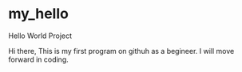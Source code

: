 # my_hello
Hello World Project

Hi there,
This is my first program on githuh as a begineer.
I will move forward in coding.
